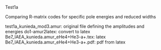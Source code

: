 Test1a

Comparing R-matrix codes for specific pole energies and reduced widths

test1a_kunieda_mod3.amur: original file defining the amplitudes and energies
do1-amur2latex:	 convert to latex
Be7_IAEA_kunieda.amur_eHe4+He3-a+.tex: latex
Be7_IAEA_kunieda.amur_eHe4+He3-a+.pdf: pdf from latex
